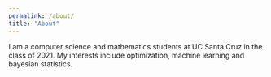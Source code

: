 ```yaml
---
permalink: /about/
title: "About"
---
```


I am a computer science and mathematics students at UC Santa Cruz in the class of 2021. My interests include optimization, machine learning and bayesian statistics.